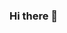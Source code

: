 ### Hi there 👋

<!--
**prancineleam/prancineleam** is a ✨ _special_ ✨ repository because its `README.md` (this file) appears on your GitHub profile.

Here are some ideas to get you started:

- 🌱 I’m currently learning web development. I'm starting with CSS.
- 📫 How to reach me: Here @Github
- 😄 Pronouns: She
-->
